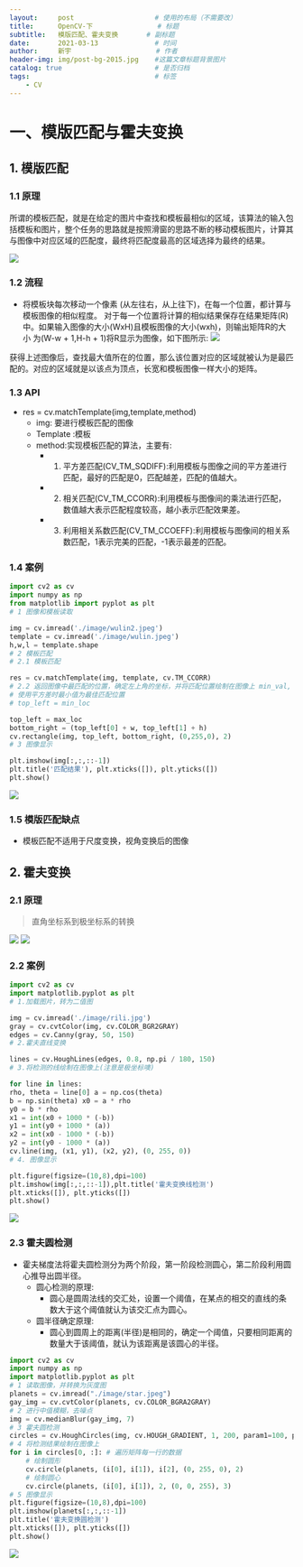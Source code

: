 ```yaml
---
layout:     post                    # 使用的布局（不需要改）
title:      OpenCV-下			    # 标题 
subtitle:   模版匹配、霍夫变换	    # 副标题
date:       2021-03-13              # 时间
author:     新宇                     # 作者
header-img: img/post-bg-2015.jpg    #这篇文章标题背景图片
catalog: true                       # 是否归档
tags:                               # 标签
    - CV
---
```

# 一、模版匹配与霍夫变换
## 1. 模版匹配
### 1.1 原理
所谓的模板匹配，就是在给定的图片中查找和模板最相似的区域，该算法的输入包括模板和图片，整个任务的思路就是按照滑窗的思路不断的移动模板图片，计算其与图像中对应区域的匹配度，最终将匹配度最高的区域选择为最终的结果。

![](https://tva1.sinaimg.cn/large/008eGmZEly1goi0fn07qrj30wf0u04qp.jpg)

### 1.2 流程
- 将模板块每次移动一个像素 (从左往右，从上往下)，在每一个位置，都计算与模板图像的相似程度。
对于每一个位置将计算的相似结果保存在结果矩阵(R)中。如果输入图像的大小(WxH)且模板图像的大小(wxh)，则输出矩阵R的大小 为(W-w + 1,H-h + 1)将R显示为图像，如下图所示:
![](https://tva1.sinaimg.cn/large/008eGmZEly1goi0he3apdj30ky0guk0k.jpg)

获得上述图像后，查找最大值所在的位置，那么该位置对应的区域就被认为是最匹配的。对应的区域就是以该点为顶点，长宽和模板图像一样大小的矩阵。

### 1.3 API
- res = cv.matchTemplate(img,template,method)
	- img: 要进行模板匹配的图像
	- Template :模板 
	- method:实现模板匹配的算法，主要有:
		- 1. 平方差匹配(CV_TM_SQDIFF):利用模板与图像之间的平方差进行匹配，最好的匹配是0，匹配越差，匹配的值越大。 
		- 2. 相关匹配(CV_TM_CCORR):利用模板与图像间的乘法进行匹配，数值越大表示匹配程度较高，越小表示匹配效果差。 
		- 3. 利用相关系数匹配(CV_TM_CCOEFF):利用模板与图像间的相关系数匹配，1表示完美的匹配，-1表示最差的匹配。

### 1.4 案例
```python
import cv2 as cv
import numpy as np
from matplotlib import pyplot as plt
# 1 图像和模板读取

img = cv.imread('./image/wulin2.jpeg')
template = cv.imread('./image/wulin.jpeg')
h,w,l = template.shape
# 2 模板匹配
# 2.1 模板匹配

res = cv.matchTemplate(img, template, cv.TM_CCORR)
# 2.2 返回图像中最匹配的位置，确定左上角的坐标，并将匹配位置绘制在图像上 min_val, max_val, min_loc, max_loc = cv.minMaxLoc(res)
# 使用平方差时最小值为最佳匹配位置
# top_left = min_loc

top_left = max_loc
bottom_right = (top_left[0] + w, top_left[1] + h) 
cv.rectangle(img, top_left, bottom_right, (0,255,0), 2)
# 3 图像显示

plt.imshow(img[:,:,::-1])
plt.title('匹配结果'), plt.xticks([]), plt.yticks([])
plt.show()
```
![](https://tva1.sinaimg.cn/large/008eGmZEly1goi0ygt1mdj318y0piqv5.jpg)

### 1.5 模版匹配缺点
- 模板匹配不适用于尺度变换，视角变换后的图像

## 2. 霍夫变换
### 2.1 原理
> 直角坐标系到极坐标系的转换

![](https://tva1.sinaimg.cn/large/008eGmZEly1goi2990qr1j31d60osgzr.jpg)
![](https://tva1.sinaimg.cn/large/008eGmZEly1goi29rvqaoj30vs0u0k97.jpg)

### 2.2 案例
```python
import cv2 as cv
import matplotlib.pyplot as plt
# 1.加载图片，转为二值图

img = cv.imread('./image/rili.jpg')
gray = cv.cvtColor(img, cv.COLOR_BGR2GRAY) 
edges = cv.Canny(gray, 50, 150)
# 2.霍夫直线变换

lines = cv.HoughLines(edges, 0.8, np.pi / 180, 150) 
# 3.将检测的线绘制在图像上(注意是极坐标噢)

for line in lines:
rho, theta = line[0] a = np.cos(theta)
b = np.sin(theta) x0 = a * rho
y0 = b * rho
x1 = int(x0 + 1000 * (-b))
y1 = int(y0 + 1000 * (a))
x2 = int(x0 - 1000 * (-b))
y2 = int(y0 - 1000 * (a))
cv.line(img, (x1, y1), (x2, y2), (0, 255, 0))
# 4. 图像显示

plt.figure(figsize=(10,8),dpi=100) 
plt.imshow(img[:,:,::-1]),plt.title('霍夫变换线检测') 
plt.xticks([]), plt.yticks([])
plt.show()
```
![](https://tva1.sinaimg.cn/large/008eGmZEly1goijgkltmzj30qv0k97if.jpg)

### 2.3 霍夫圆检测
- 霍夫梯度法将霍夫圆检测分为两个阶段，第一阶段检测圆心，第二阶段利用圆心推导出圆半径。
	- 圆心检测的原理:
		- 圆心是圆周法线的交汇处，设置一个阈值，在某点的相交的直线的条数大于这个阈值就认为该交汇点为圆心。
	- 圆半径确定原理:
		- 圆心到圆周上的距离(半径)是相同的，确定一个阈值，只要相同距离的数量大于该阈值，就认为该距离是该圆心的半径。

```python
import cv2 as cv
import numpy as np
import matplotlib.pyplot as plt
# 1 读取图像，并转换为灰度图
planets = cv.imread("./image/star.jpeg")
gay_img = cv.cvtColor(planets, cv.COLOR_BGRA2GRAY)
# 2 进行中值模糊，去噪点
img = cv.medianBlur(gay_img, 7)
# 3 霍夫圆检测
circles = cv.HoughCircles(img, cv.HOUGH_GRADIENT, 1, 200, param1=100, param2=30, minRadius=0, maxRadius=100)
# 4 将检测结果绘制在图像上
for i in circles[0, :]: # 遍历矩阵每一行的数据
	# 绘制圆形
	cv.circle(planets, (i[0], i[1]), i[2], (0, 255, 0), 2) 
	# 绘制圆心
	cv.circle(planets, (i[0], i[1]), 2, (0, 0, 255), 3) 
# 5 图像显示
plt.figure(figsize=(10,8),dpi=100) 
plt.imshow(planets[:,:,::-1])
plt.title('霍夫变换圆检测') 
plt.xticks([]), plt.yticks([])
plt.show()
```
![](https://tva1.sinaimg.cn/large/008eGmZEly1goijg2druhj30pw0q1asz.jpg)















